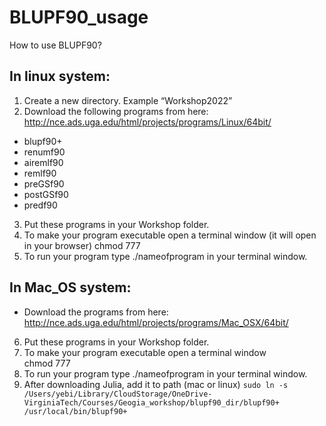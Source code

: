 # BLUPF90_usage
How to use BLUPF90?

## In linux system:
1.	Create a new directory. Example “Workshop2022”
2.	Download the following programs from here: http://nce.ads.uga.edu/html/projects/programs/Linux/64bit/ 

-	blupf90+
-	renumf90
-	airemlf90
-	remlf90
-	preGSf90
-	postGSf90
-	predf90
3.	Put these programs in your Workshop folder.
4.	To make your program executable open a terminal window (it will open in your browser)
    chmod 777 <filename>
5.	To run your program type ./nameofprogram in your terminal window.

## In Mac_OS system:

- Download the programs from here: http://nce.ads.uga.edu/html/projects/programs/Mac_OSX/64bit/

6.	Put these programs in your Workshop folder.
7.	To make your program executable open a terminal window                                    
    chmod 777 <filename>
8.	To run your program type ./nameofprogram in your terminal window.
9. After downloading Julia, add it to path (mac or linux)
```sudo ln -s /Users/yebi/Library/CloudStorage/OneDrive-VirginiaTech/Courses/Geogia_workshop/blupf90_dir/blupf90+ /usr/local/bin/blupf90+```
